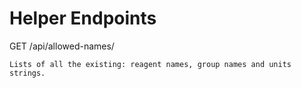 # Helper Endpoints

GET /api/allowed-names/

    Lists of all the existing: reagent names, group names and units strings.
